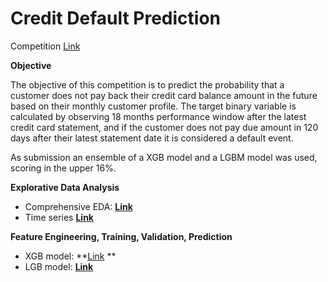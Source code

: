 # Credit Default Prediction

Competition [Link](https://www.kaggle.com/competitions/amex-default-prediction)

<b>Objective  </b>

The objective of this competition is to predict the probability that a customer does not pay back their credit card balance amount in the future based on their monthly customer profile. The target binary variable is calculated by observing 18 months performance window after the latest credit card statement, and if the customer does not pay due amount in 120 days after their latest statement date it is considered a default event.

As submission an ensemble of a XGB model and a LGBM model was used, scoring in the upper 16%.

<b>Explorative Data Analysis  </b>
* Comprehensive EDA: **[Link](https://github.com/pyagoubi/Credit-Default-Prediction/blob/main/Amex_EDA.ipynb)**
* Time series **[Link]()**

<b>Feature Engineering, Training, Validation, Prediction </b>
+ XGB model: **[Link](https://github.com/pyagoubi/Credit-Default-Prediction/blob/main/Amex_XGBoost.ipynb) ** 
+ LGB model: **[Link](https://github.com/pyagoubi/Credit-Default-Prediction/blob/main/Amex_LGBM.ipynb)**
